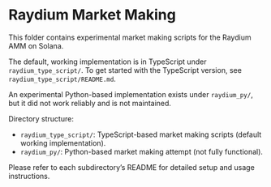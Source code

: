  # Raydium Market Making

 This folder contains experimental market making scripts for the Raydium AMM on Solana.

 The default, working implementation is in TypeScript under `raydium_type_script/`. To get started with the TypeScript version, see `raydium_type_script/README.md`.

 An experimental Python-based implementation exists under `raydium_py/`, but it did not work reliably and is not maintained.

 Directory structure:
 - `raydium_type_script/`: TypeScript-based market making scripts (default working implementation).
 - `raydium_py/`: Python-based market making attempt (not fully functional).

 Please refer to each subdirectory’s README for detailed setup and usage instructions.